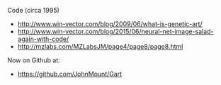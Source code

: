 Code (circa 1995)

 * http://www.win-vector.com/blog/2009/06/what-is-genetic-art/
 * http://www.win-vector.com/blog/2015/06/neural-net-image-salad-again-with-code/
 * http://mzlabs.com/MZLabsJM/page4/page8/page8.html
 
Now on Github at:

 * https://github.com/JohnMount/Gart

